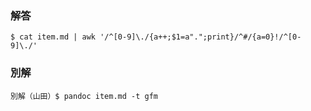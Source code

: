 ### 解答
```
$ cat item.md | awk '/^[0-9]\./{a++;$1=a".";print}/^#/{a=0}!/^[0-9]\./'
```
### 別解
```
別解（山田）$ pandoc item.md -t gfm
```
